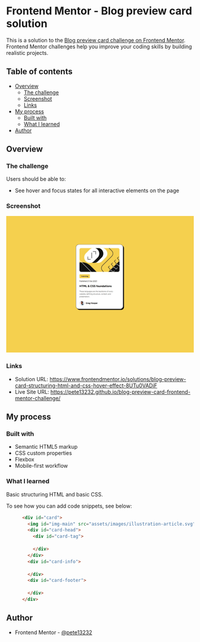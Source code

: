 # Frontend Mentor - Blog preview card solution

This is a solution to the [Blog preview card challenge on Frontend Mentor](https://www.frontendmentor.io/challenges/blog-preview-card-ckPaj01IcS). Frontend Mentor challenges help you improve your coding skills by building realistic projects. 

## Table of contents

- [Overview](#overview)
  - [The challenge](#the-challenge)
  - [Screenshot](#screenshot)
  - [Links](#links)
- [My process](#my-process)
  - [Built with](#built-with)
  - [What I learned](#what-i-learned)
- [Author](#author)


## Overview

### The challenge

Users should be able to:

- See hover and focus states for all interactive elements on the page

### Screenshot

![](./screenshot/solution.jpg)


### Links

- Solution URL: https://www.frontendmentor.io/solutions/blog-preview-card-structuring-html-and-css-hover-effect-8UTu0VADiF
- Live Site URL: https://pete13232.github.io/blog-preview-card-frontend-mentor-challenge/

## My process

### Built with

- Semantic HTML5 markup
- CSS custom properties
- Flexbox
- Mobile-first workflow


### What I learned

Basic structuring HTML and basic CSS.

To see how you can add code snippets, see below:

```html
      <div id="card">
        <img id="img-main" src="assets/images/illustration-article.svg" alt="">
        <div id="card-head">
          <div id="card-tag">

          </div>
        </div>
        <div id="card-info">

        </div>
        <div id="card-footer">

        </div>
      </div>
```

## Author

- Frontend Mentor - [@pete13232](https://www.frontendmentor.io/profile/pete13232)
